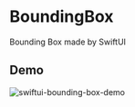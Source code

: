 # BoundingBox

Bounding Box made by SwiftUI

## Demo

![swiftui-bounding-box-demo](https://user-images.githubusercontent.com/67716751/206295247-0b28c130-7a50-41c2-86ec-c49b93daf2f2.gif)
